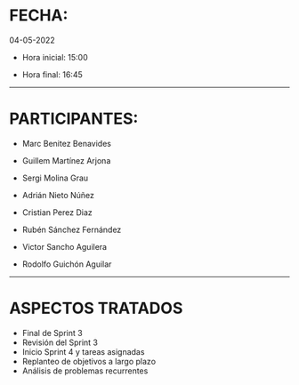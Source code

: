 ﻿#  FECHA:

04-05-2022

- Hora inicial: 15:00

- Hora final: 16:45

-----

#  PARTICIPANTES:

- Marc Benitez Benavides

- Guillem Martínez Arjona

- Sergi Molina Grau

- Adrián Nieto Núñez

- Cristian Perez Diaz

- Rubén Sánchez Fernández

- Victor Sancho Aguilera

- Rodolfo Guichón Aguilar

-----

#  ASPECTOS TRATADOS

- Final de Sprint 3
- Revisión del Sprint 3
- Inicio Sprint 4 y tareas asignadas
- Replanteo de objetivos a largo plazo
- Análisis de problemas recurrentes

